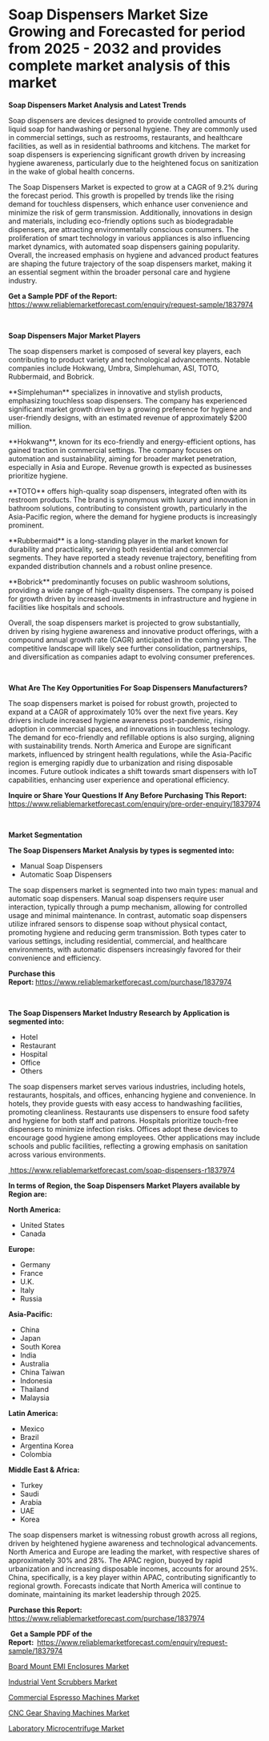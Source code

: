 <p><h1>Soap Dispensers Market Size Growing and Forecasted for period from 2025 - 2032 and provides complete market analysis of this market</h1></p><p><strong>Soap Dispensers Market Analysis and Latest Trends</strong></p>
<p><p>Soap dispensers are devices designed to provide controlled amounts of liquid soap for handwashing or personal hygiene. They are commonly used in commercial settings, such as restrooms, restaurants, and healthcare facilities, as well as in residential bathrooms and kitchens. The market for soap dispensers is experiencing significant growth driven by increasing hygiene awareness, particularly due to the heightened focus on sanitization in the wake of global health concerns.</p><p>The Soap Dispensers Market is expected to grow at a CAGR of 9.2% during the forecast period. This growth is propelled by trends like the rising demand for touchless dispensers, which enhance user convenience and minimize the risk of germ transmission. Additionally, innovations in design and materials, including eco-friendly options such as biodegradable dispensers, are attracting environmentally conscious consumers. The proliferation of smart technology in various appliances is also influencing market dynamics, with automated soap dispensers gaining popularity. Overall, the increased emphasis on hygiene and advanced product features are shaping the future trajectory of the soap dispensers market, making it an essential segment within the broader personal care and hygiene industry.</p></p>
<p><strong>Get a Sample PDF of the Report:&nbsp;</strong> <a href="https://www.reliablemarketforecast.com/enquiry/request-sample/1837974?utm_campaign=2749&utm_medium=2&utm_source=Github&utm_content=ia&utm_term=04042025&utm_id=soap-dispensers">https://www.reliablemarketforecast.com/enquiry/request-sample/1837974</a></p>
<p>&nbsp;</p>
<p><strong>Soap Dispensers Major Market Players</strong></p>
<p><p>The soap dispensers market is composed of several key players, each contributing to product variety and technological advancements. Notable companies include Hokwang, Umbra, Simplehuman, ASI, TOTO, Rubbermaid, and Bobrick.</p><p>**Simplehuman** specializes in innovative and stylish products, emphasizing touchless soap dispensers. The company has experienced significant market growth driven by a growing preference for hygiene and user-friendly designs, with an estimated revenue of approximately $200 million.</p><p>**Hokwang**, known for its eco-friendly and energy-efficient options, has gained traction in commercial settings. The company focuses on automation and sustainability, aiming for broader market penetration, especially in Asia and Europe. Revenue growth is expected as businesses prioritize hygiene.</p><p>**TOTO** offers high-quality soap dispensers, integrated often with its restroom products. The brand is synonymous with luxury and innovation in bathroom solutions, contributing to consistent growth, particularly in the Asia-Pacific region, where the demand for hygiene products is increasingly prominent.</p><p>**Rubbermaid** is a long-standing player in the market known for durability and practicality, serving both residential and commercial segments. They have reported a steady revenue trajectory, benefiting from expanded distribution channels and a robust online presence.</p><p>**Bobrick** predominantly focuses on public washroom solutions, providing a wide range of high-quality dispensers. The company is poised for growth driven by increased investments in infrastructure and hygiene in facilities like hospitals and schools.</p><p>Overall, the soap dispensers market is projected to grow substantially, driven by rising hygiene awareness and innovative product offerings, with a compound annual growth rate (CAGR) anticipated in the coming years. The competitive landscape will likely see further consolidation, partnerships, and diversification as companies adapt to evolving consumer preferences.</p></p>
<p>&nbsp;</p>
<p><strong>What Are The Key Opportunities For Soap Dispensers Manufacturers?</strong></p>
<p><p>The soap dispensers market is poised for robust growth, projected to expand at a CAGR of approximately 10% over the next five years. Key drivers include increased hygiene awareness post-pandemic, rising adoption in commercial spaces, and innovations in touchless technology. The demand for eco-friendly and refillable options is also surging, aligning with sustainability trends. North America and Europe are significant markets, influenced by stringent health regulations, while the Asia-Pacific region is emerging rapidly due to urbanization and rising disposable incomes. Future outlook indicates a shift towards smart dispensers with IoT capabilities, enhancing user experience and operational efficiency.</p></p>
<p><strong>Inquire or Share Your Questions If Any Before Purchasing This Report:</strong> <a href="https://www.reliablemarketforecast.com/enquiry/pre-order-enquiry/1837974?utm_campaign=2749&utm_medium=2&utm_source=Github&utm_content=ia&utm_term=04042025&utm_id=soap-dispensers">https://www.reliablemarketforecast.com/enquiry/pre-order-enquiry/1837974</a></p>
<p>&nbsp;</p>
<p><strong>Market Segmentation</strong></p>
<p><strong>The Soap Dispensers Market Analysis by types is segmented into:</strong></p>
<p><ul><li>Manual Soap Dispensers</li><li>Automatic Soap Dispensers</li></ul></p>
<p><p>The soap dispensers market is segmented into two main types: manual and automatic soap dispensers. Manual soap dispensers require user interaction, typically through a pump mechanism, allowing for controlled usage and minimal maintenance. In contrast, automatic soap dispensers utilize infrared sensors to dispense soap without physical contact, promoting hygiene and reducing germ transmission. Both types cater to various settings, including residential, commercial, and healthcare environments, with automatic dispensers increasingly favored for their convenience and efficiency.</p></p>
<p><strong>Purchase this Report:&nbsp;</strong><a href="https://www.reliablemarketforecast.com/purchase/1837974?utm_campaign=2749&utm_medium=2&utm_source=Github&utm_content=ia&utm_term=04042025&utm_id=soap-dispensers">https://www.reliablemarketforecast.com/purchase/1837974</a></p>
<p>&nbsp;</p>
<p><strong>The Soap Dispensers Market Industry Research by Application is segmented into:</strong></p>
<p><ul><li>Hotel</li><li>Restaurant</li><li>Hospital</li><li>Office</li><li>Others</li></ul></p>
<p><p>The soap dispensers market serves various industries, including hotels, restaurants, hospitals, and offices, enhancing hygiene and convenience. In hotels, they provide guests with easy access to handwashing facilities, promoting cleanliness. Restaurants use dispensers to ensure food safety and hygiene for both staff and patrons. Hospitals prioritize touch-free dispensers to minimize infection risks. Offices adopt these devices to encourage good hygiene among employees. Other applications may include schools and public facilities, reflecting a growing emphasis on sanitation across various environments.</p></p>
<p><a href="https://www.reliablemarketforecast.com/soap-dispensers-r1837974?utm_campaign=2749&utm_medium=2&utm_source=Github&utm_content=ia&utm_term=04042025&utm_id=soap-dispensers">&nbsp;https://www.reliablemarketforecast.com/soap-dispensers-r1837974</a></p>
<p><strong>In terms of Region, the Soap Dispensers Market Players available by Region are:</strong></p>
<p>
    <p> <strong> North America: </strong>
        <ul>
            <li>United States</li>
            <li>Canada</li>
        </ul>
        </p> 
    <p> <strong> Europe: </strong>
        <ul>
            <li>Germany</li>
            <li>France</li>
            <li>U.K.</li>
            <li>Italy</li>
            <li>Russia</li>
        </ul>
        </p> 
    <p> <strong> Asia-Pacific: </strong>
        <ul>
            <li>China</li>
            <li>Japan</li>
            <li>South Korea</li>
            <li>India</li>
            <li>Australia</li>
            <li>China Taiwan</li>
            <li>Indonesia</li>
            <li>Thailand</li>
            <li>Malaysia</li>
        </ul>
        </p> 
    <p> <strong> Latin America: </strong>
        <ul>
            <li>Mexico</li>
            <li>Brazil</li>
            <li>Argentina Korea</li>
            <li>Colombia</li>
        </ul>
        </p> 
    <p> <strong> Middle East & Africa: </strong>
        <ul>
            <li>Turkey</li>
            <li>Saudi</li>
            <li>Arabia</li>
            <li>UAE</li>
            <li>Korea</li>
        </ul>
    </p>
    </p>
<p><p>The soap dispensers market is witnessing robust growth across all regions, driven by heightened hygiene awareness and technological advancements. North America and Europe are leading the market, with respective shares of approximately 30% and 28%. The APAC region, buoyed by rapid urbanization and increasing disposable incomes, accounts for around 25%. China, specifically, is a key player within APAC, contributing significantly to regional growth. Forecasts indicate that North America will continue to dominate, maintaining its market leadership through 2025.</p></p>
<p><strong>Purchase this Report: </strong><a href="https://www.reliablemarketforecast.com/purchase/1837974?utm_campaign=2749&utm_medium=2&utm_source=Github&utm_content=ia&utm_term=04042025&utm_id=soap-dispensers">https://www.reliablemarketforecast.com/purchase/1837974</a></p>
<p>&nbsp;<strong>Get a Sample PDF of the Report:&nbsp;&nbsp;</strong><a href="https://www.reliablemarketforecast.com/enquiry/request-sample/1837974?utm_campaign=2749&utm_medium=2&utm_source=Github&utm_content=ia&utm_term=04042025&utm_id=soap-dispensers">https://www.reliablemarketforecast.com/enquiry/request-sample/1837974</a></p>
<p><strong></strong></p>
<p><p><a href="https://www.linkedin.com/pulse/transforming-connectivity-exploring-board-mount-emi-enclosures-dx8xe?utm_campaign=2749&utm_medium=2&utm_source=Github&utm_content=ia&utm_term=04042025&utm_id=soap-dispensers">Board Mount EMI Enclosures Market</a></p><p><a href="https://www.linkedin.com/pulse/detailed-industrial-vent-scrubbers-market-study-segmentation-9tb4e?utm_campaign=2749&utm_medium=2&utm_source=Github&utm_content=ia&utm_term=04042025&utm_id=soap-dispensers">Industrial Vent Scrubbers Market</a></p><p><a href="https://github.com/carylgrinko/Market-Research-Report-List-1/blob/main/commercial-espresso-machines-market.md?utm_campaign=2749&utm_medium=2&utm_source=Github&utm_content=ia&utm_term=04042025&utm_id=soap-dispensers">Commercial Espresso Machines Market</a></p><p><a href="https://www.linkedin.com/pulse/growth-forecast-cnc-gear-shaving-machines-market-competitive-iwkce?utm_campaign=2749&utm_medium=2&utm_source=Github&utm_content=ia&utm_term=04042025&utm_id=soap-dispensers">CNC Gear Shaving Machines Market</a></p><p><a href="https://www.linkedin.com/pulse/laboratory-microcentrifuge-market-deployment-global-opportunities-7byye?utm_campaign=2749&utm_medium=2&utm_source=Github&utm_content=ia&utm_term=04042025&utm_id=soap-dispensers">Laboratory Microcentrifuge Market</a></p></p>